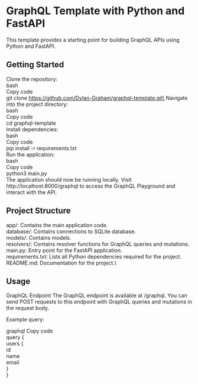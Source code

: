 # GraphQL Template with Python and FastAPI
This template provides a starting point for building GraphQL APIs using Python and FastAPI. 

## Getting Started
Clone the repository:\
bash\
Copy code\
git clone https://github.com/Dylan-Graham/graphql-template.git\
Navigate into the project directory:\
bash\
Copy code\
cd graphql-template\
Install dependencies:\
bash\
Copy code\
pip install -r requirements.txt\
Run the application:\
bash\
Copy code\
python3 main.py\
The application should now be running locally. Visit http://localhost:8000/graphql to access the GraphQL Playground and interact with the API.

## Project Structure
app/: Contains the main application code.\
database/: Contains connections to SQLite database.\
models/: Contains models.\
resolvers/: Contains resolver functions for GraphQL queries and mutations.\
main.py: Entry point for the FastAPI application.\
requirements.txt: Lists all Python dependencies required for the project.\
README.md: Documentation for the project.\

## Usage
GraphQL Endpoint
The GraphQL endpoint is available at /graphql. You can send POST requests to this endpoint with GraphQL queries and mutations in the request body.

Example query:

graphql
Copy code\
query {\
  users {\
    id\
    name\
    email\
  }\
}





